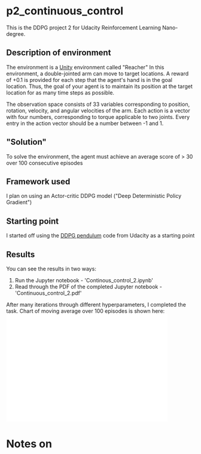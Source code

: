 # p2_continuous_control
This is the DDPG project 2 for Udacity Reinforcement Learning Nano-degree.

## Description of environment
The environment is a [Unity]('https://github.com/Unity-Technologies/ml-agents/blob/main/docs/Learning-Environment-Examples.md#reacher') environment called "Reacher"
In this environment, a double-jointed arm can move to target locations. A reward of +0.1 is provided for each step that the agent's hand is in the goal location. Thus, the goal of your agent is to maintain its position at the target location for as many time steps as possible.

The observation space consists of 33 variables corresponding to position, rotation, velocity, and angular velocities of the arm. Each action is a vector with four numbers, corresponding to torque applicable to two joints. Every entry in the action vector should be a number between -1 and 1.

## "Solution"
To solve the environment, the agent must achieve an average score of > 30 over 100 consecutive episodes

## Framework used
I plan on using an Actor-critic DDPG model ("Deep Deterministic Policy Gradient")

## Starting point
I started off using the [DDPG pendulum]('https://github.com/udacity/deep-reinforcement-learning/tree/master/ddpg-pendulum') code from Udacity as a starting point

## Results
You can see the results in two ways:
1. Run the Jupyter notebook - 'Continous_control_2.ipynb'
1. Read through the PDF of the completed Jupyter notebook - 'Continuous_control_2.pdf'

After many iterations through different hyperparameters, I completed the task.
Chart of moving average over 100 episodes is shown here:
![Training results](/solved.jpg "Training results")

# Notes on 

